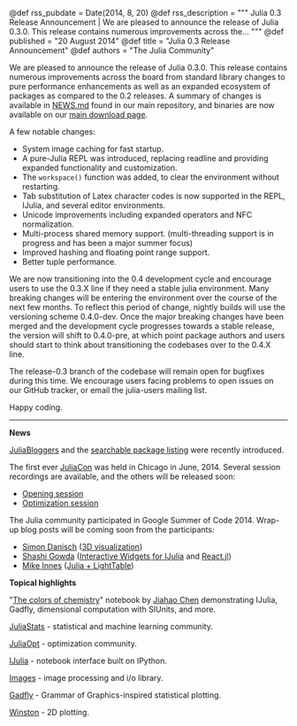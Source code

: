 @def rss_pubdate = Date(2014, 8, 20)
@def rss_description = """ Julia 0.3 Release Announcement | We are pleased to announce the release of Julia 0.3.0.  This release contains numerous improvements across the... """
@def published = "20 August 2014"
@def title = "Julia 0.3 Release Announcement"
@def authors = "The Julia Community"



We are pleased to announce the release of Julia 0.3.0.  This release contains numerous improvements across the
board from standard library changes to pure performance enhancements as well as an expanded ecosystem of packages as
compared to the 0.2 releases. A summary of changes is available in [NEWS.md](https://github.com/JuliaLang/julia/blob/release-0.3/NEWS.md)
found in our main repository, and binaries are now available on our [main download page](/downloads/).

A few notable changes:

- System image caching for fast startup.
- A pure-Julia REPL was introduced, replacing readline and providing expanded functionality and customization.
- The `workspace()` function was added, to clear the environment without restarting.
- Tab substitution of Latex character codes is now supported in the REPL, IJulia, and several editor environments.
- Unicode improvements including expanded operators and NFC normalization.
- Multi-process shared memory support. (multi-threading support is in progress and has been a major summer focus)
- Improved hashing and floating point range support.
- Better tuple performance.

We are now transitioning into the 0.4 development cycle and encourage users to use the 0.3.X line if they need a stable
julia environment.  Many breaking changes will be entering the environment over the course of the next few months. To reflect this period of change, nightly builds will use the versioning scheme 0.4.0-dev.  Once the major breaking changes have been merged and the
development cycle progresses towards a stable release, the version will shift to 0.4.0-pre, at which point package authors
and users should start to think about transitioning the codebases over to the 0.4.X line.

The release-0.3 branch of the codebase will remain open for bugfixes during this time. We encourage users facing
problems to open issues on our GitHub tracker, or email the julia-users mailing list.

Happy coding.

***************************

**News**

[JuliaBloggers](https://www.juliabloggers.com/) and the [searchable package listing](https://pkg.julialang.org/) were recently introduced.

The first ever [JuliaCon](https://juliacon.org) was held in Chicago in June, 2014. Several session recordings are available, and the others will be released soon:

- [Opening session](/blog/2014/08/juliacon-opening-session/)
- [Optimization session](/blog/2014/08/juliacon-opt-session/)

The Julia community participated in Google Summer of Code 2014. Wrap-up blog posts will be coming soon from the participants:

- [Simon Danisch](https://github.com/SimonDanisch) ([3D visualization](https://randomphantasies.wordpress.com/))
- [Shashi Gowda](https://github.com/shashi) ([Interactive Widgets for IJulia](https://github.com/shashi/Interact.jl) and [React.jl](https://juliagizmos.github.io/Reactive.jl/))
- [Mike Innes](https://github.com/MikeInnes) ([Julia + LightTable](https://github.com/JuliaIDE/Juno-LT))

**Topical highlights**

 "[The colors of chemistry](https://jiahao.github.io/julia-blog/2014/06/09/the-colors-of-chemistry.html)" notebook by [Jiahao Chen](https://github.com/jiahao) demonstrating IJulia, Gadfly, dimensional computation with SIUnits, and more.

[JuliaStats](https://juliastats.github.io/) - statistical and machine learning community.

[JuliaOpt](http://www.juliaopt.org/) - optimization community.

[IJulia](https://github.com/JuliaLang/IJulia.jl) - notebook interface built on IPython.

[Images](https://github.com/timholy/Images.jl) - image processing and i/o library.

[Gadfly](https://gadflyjl.org/) - Grammar of Graphics-inspired statistical plotting.

[Winston](https://github.com/JuliaGraphics/Winston.jl) - 2D plotting.
